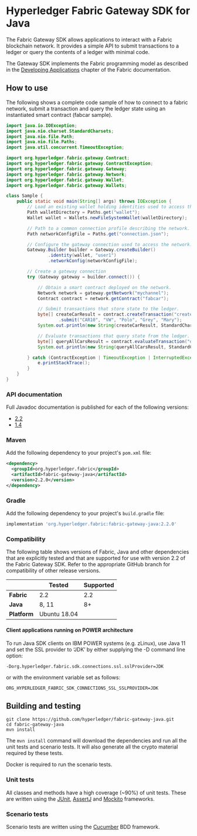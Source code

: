 # Hyperledger Fabric Gateway SDK for Java

The Fabric Gateway SDK allows applications to interact with a Fabric blockchain network.  It provides a simple API to submit transactions to a ledger or query the contents of a ledger with minimal code.

The Gateway SDK implements the Fabric programming model as described in the [Developing Applications](https://hyperledger-fabric.readthedocs.io/en/latest/developapps/developing_applications.html) chapter of the Fabric documentation.

## How to use 

The following shows a complete code sample of how to connect to a fabric network, submit a transaction and query the ledger state using an instantiated smart contract (fabcar sample).

```java
import java.io.IOException;
import java.nio.charset.StandardCharsets;
import java.nio.file.Path;
import java.nio.file.Paths;
import java.util.concurrent.TimeoutException;

import org.hyperledger.fabric.gateway.Contract;
import org.hyperledger.fabric.gateway.ContractException;
import org.hyperledger.fabric.gateway.Gateway;
import org.hyperledger.fabric.gateway.Network;
import org.hyperledger.fabric.gateway.Wallet;
import org.hyperledger.fabric.gateway.Wallets;

class Sample {
    public static void main(String[] args) throws IOException {
        // Load an existing wallet holding identities used to access the network.
        Path walletDirectory = Paths.get("wallet");
        Wallet wallet = Wallets.newFileSystemWallet(walletDirectory);

        // Path to a common connection profile describing the network.
        Path networkConfigFile = Paths.get("connection.json");

        // Configure the gateway connection used to access the network.
        Gateway.Builder builder = Gateway.createBuilder()
                .identity(wallet, "user1")
                .networkConfig(networkConfigFile);

        // Create a gateway connection
        try (Gateway gateway = builder.connect()) {

            // Obtain a smart contract deployed on the network.
            Network network = gateway.getNetwork("mychannel");
            Contract contract = network.getContract("fabcar");

            // Submit transactions that store state to the ledger.
            byte[] createCarResult = contract.createTransaction("createCar")
                    .submit("CAR10", "VW", "Polo", "Grey", "Mary");
            System.out.println(new String(createCarResult, StandardCharsets.UTF_8));

            // Evaluate transactions that query state from the ledger.
            byte[] queryAllCarsResult = contract.evaluateTransaction("queryAllCars");
            System.out.println(new String(queryAllCarsResult, StandardCharsets.UTF_8));

        } catch (ContractException | TimeoutException | InterruptedException e) {
            e.printStackTrace();
        }
    }
}
```

### API documentation

Full Javadoc documentation is published for each of the following versions:
- [2.2](https://hyperledger.github.io/fabric-gateway-java/release-2.2/)
- [1.4](https://hyperledger.github.io/fabric-gateway-java/release-1.4/)

### Maven

Add the following dependency to your project's `pom.xml` file:

```xml
<dependency>
  <groupId>org.hyperledger.fabric</groupId>
  <artifactId>fabric-gateway-java</artifactId>
  <version>2.2.0</version>
</dependency>
```

### Gradle

Add the following dependency to your project's `build.gradle` file:

```groovy
implementation 'org.hyperledger.fabric:fabric-gateway-java:2.2.0'
```

### Compatibility

The following table shows versions of Fabric, Java and other dependencies that are explicitly tested and that are supported for use with version 2.2 of the Fabric Gateway SDK. Refer to the appropriate GitHub branch for compatibility of other release versions.

|     | Tested | Supported |
| --- | ------ | --------- |
| **Fabric** | 2.2 | 2.2 |
| **Java** | 8, 11 | 8+ |
| **Platform** | Ubuntu 18.04 | |

#### Client applications running on POWER architecture
To run Java SDK clients on IBM POWER systems (e.g. zLinux), use Java 11 and set the SSL provider to ‘JDK’ by either supplying the -D command line option:

```-Dorg.hyperledger.fabric.sdk.connections.ssl.sslProvider=JDK```

or with the environment variable set as follows:

```ORG_HYPERLEDGER_FABRIC_SDK_CONNECTIONS_SSL_SSLPROVIDER=JDK```

## Building and testing

```commandline
git clone https://github.com/hyperledger/fabric-gateway-java.git
cd fabric-gateway-java
mvn install
```

The `mvn install` command will download the dependencies and run all the unit tests and scenario tests. It will also generate all the crypto material required by these tests.

Docker is required to run the scenario tests.

### Unit tests

All classes and methods have a high coverage (~90%) of unit tests. These are written using the [JUnit](https://junit.org/junit5/),
[AssertJ](https://joel-costigliola.github.io/assertj/) and [Mockito](https://site.mockito.org/) frameworks.

### Scenario tests

Scenario tests are written using the [Cucumber](https://cucumber.io/) BDD framework.
